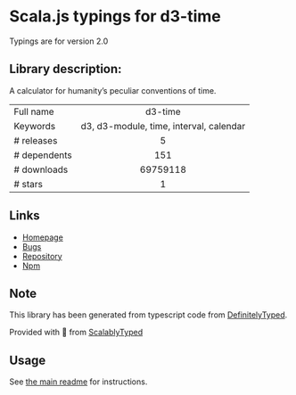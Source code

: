 
# Scala.js typings for d3-time

Typings are for version 2.0

## Library description:
A calculator for humanity’s peculiar conventions of time.

|                    |                 |
| ------------------ | :-------------: |
| Full name          | d3-time |
| Keywords           | d3, d3-module, time, interval, calendar |
| # releases         | 5 |
| # dependents       | 151 |
| # downloads        | 69759118 |
| # stars            | 1 |

## Links
- [Homepage](https://d3js.org/d3-time/)
- [Bugs](https://github.com/d3/d3-time/issues)
- [Repository](https://github.com/d3/d3-time)
- [Npm](https://www.npmjs.com/package/d3-time)
    


## Note
This library has been generated from typescript code from [DefinitelyTyped](https://definitelytyped.org).

Provided with :purple_heart: from [ScalablyTyped](https://github.com/oyvindberg/ScalablyTyped)

## Usage
See [the main readme](../../readme.md) for instructions.


